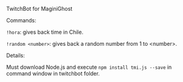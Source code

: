 TwitchBot for MaginiGhost

Commands:

```!hora```: gives back time in Chile.

```!random <number>```: gives back a random number from 1 to \<number\>.


Details:

Must download Node.js and execute ```npm install tmi.js --save``` in command window in twitchbot folder.
